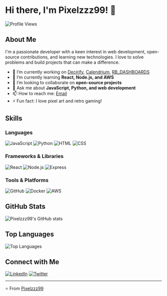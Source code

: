 # Hi there, I'm Pixelzzz99! 👋

![Profile Views](https://komarev.com/ghpvc/?username=Pixelzzz99&color=blueviolet)

## About Me

I'm a passionate developer with a keen interest in web development, open-source contributions, and learning new technologies. I love to solve problems and build projects that can make a difference.

- 🔭 I’m currently working on [Decirify](https://github.com/Pixelzzz99/Decorify), [Calendrium](https://github.com/Pixelzzz99/planner-frontend), [RB_DASHBOARDS](https://github.com/Pixelzzz99/rb_dashboards_backend)
- 🌱 I’m currently learning **React, Node.js, and AWS**
- 👯 I’m looking to collaborate on **open-source projects**
- 💬 Ask me about **JavaScript, Python, and web development**
- 📫 How to reach me: [Email](mailto:sherzik99@gmail.com)
- ⚡ Fun fact: I love pixel art and retro gaming!

## Skills

### Languages

![JavaScript](https://img.shields.io/badge/-JavaScript-F7DF1E?style=flat-square&logo=JavaScript&logoColor=black)
![Python](https://img.shields.io/badge/-Python-3776AB?style=flat-square&logo=Python&logoColor=white)
![HTML](https://img.shields.io/badge/-HTML5-E34F26?style=flat-square&logo=HTML5&logoColor=white)
![CSS](https://img.shields.io/badge/-CSS3-1572B6?style=flat-square&logo=CSS3&logoColor=white)

### Frameworks & Libraries

![React](https://img.shields.io/badge/-React-61DAFB?style=flat-square&logo=React&logoColor=black)
![Node.js](https://img.shields.io/badge/-Node.js-339933?style=flat-square&logo=Node.js&logoColor=white)
![Express](https://img.shields.io/badge/-Express-000000?style=flat-square&logo=Express&logoColor=white)

### Tools & Platforms

![GitHub](https://img.shields.io/badge/-GitHub-181717?style=flat-square&logo=GitHub&logoColor=white)
![Docker](https://img.shields.io/badge/-Docker-2496ED?style=flat-square&logo=Docker&logoColor=white)
![AWS](https://img.shields.io/badge/-AWS-232F3E?style=flat-square&logo=Amazon-AWS&logoColor=white)

## GitHub Stats

![Pixelzzz99's GitHub stats](https://github-readme-stats.vercel.app/api?username=Pixelzzz99&show_icons=true&theme=radical)

## Top Languages

![Top Languages](https://github-readme-stats.vercel.app/api/top-langs/?username=Pixelzzz99&layout=compact&theme=radical)

## Connect with Me

[![LinkedIn](https://img.shields.io/badge/-LinkedIn-0077B5?style=flat-square&logo=LinkedIn&logoColor=white)](https://www.linkedin.com/in/sherzod-javliev-1b3827216/)
[![Twitter](https://img.shields.io/badge/-Twitter-1DA1F2?style=flat-square&logo=Twitter&logoColor=white)]([https://twitter.com/pixelzzz99](https://x.com/SerzodJavliev))

---

⭐️ From [Pixelzzz99](https://github.com/Pixelzzz99)
